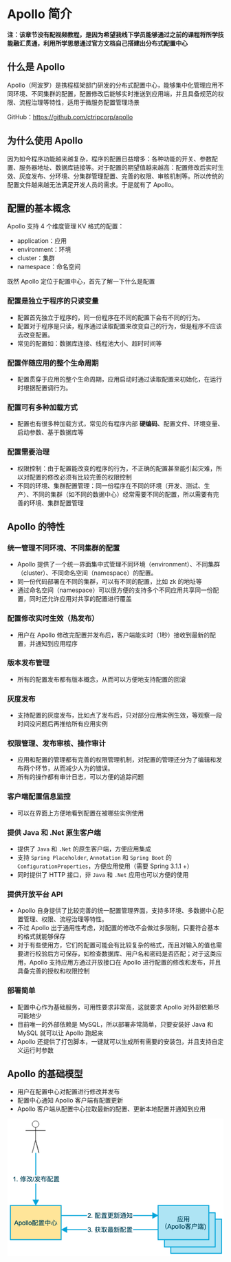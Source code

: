 # Apollo 简介

**注：该章节没有配视频教程，是因为希望我线下学员能够通过之前的课程将所学技能融汇贯通，利用所学思想通过官方文档自己搭建出分布式配置中心**

## 什么是 Apollo

Apollo（阿波罗）是携程框架部门研发的分布式配置中心，能够集中化管理应用不同环境、不同集群的配置，配置修改后能够实时推送到应用端，并且具备规范的权限、流程治理等特性，适用于微服务配置管理场景

GitHub：https://github.com/ctripcorp/apollo

## 为什么使用 Apollo

因为如今程序功能越来越复杂，程序的配置日益增多：各种功能的开关、参数配置、服务器地址、数据库链接等。对于配置的期望值越来越高：配置修改后实时生效、灰度发布、分环境、分集群管理配置、完善的权限、审核机制等。所以传统的配置文件越来越无法满足开发人员的需求。于是就有了 Apollo。

## 配置的基本概念

Apollo 支持 4 个维度管理 KV 格式的配置：

- application：应用
- environment：环境
- cluster：集群
- namespace：命名空间

既然 Apollo 定位于配置中心，首先了解一下什么是配置

### 配置是独立于程序的只读变量

- 配置首先独立于程序的，同一份程序在不同的配置下会有不同的行为。
- 配置对于程序是只读，程序通过读取配置来改变自己的行为，但是程序不应该去改变配置。
- 常见的配置如：数据库连接、线程池大小、超时时间等

### 配置伴随应用的整个生命周期

- 配置贯穿于应用的整个生命周期，应用启动时通过读取配置来初始化，在运行时根据配置调行为。

### 配置可有多种加载方式

- 配置也有很多种加载方式，常见的有程序内部 **硬编码**、配置文件、环境变量、启动参数、基于数据库等

### 配置需要治理

- 权限控制：由于配置能改变的程序的行为，不正确的配置甚至能引起灾难，所以对配置的修改必须有比较完善的权限控制
- 不同的环境、集群配置管理：同一份程序在不同的环境（开发、测试、生产）、不同的集群（如不同的数据中心）经常需要不同的配置，所以需要有完善的环境、集群配置管理

## Apollo 的特性

### 统一管理不同环境、不同集群的配置

- Apollo 提供了一个统一界面集中式管理不同环境（environment）、不同集群（cluster）、不同命名空间（namespace）的配置。
- 同一份代码部署在不同的集群，可以有不同的配置，比如 zk 的地址等
- 通过命名空间（namespace）可以很方便的支持多个不同应用共享同一份配置，同时还允许应用对共享的配置进行覆盖

### 配置修改实时生效（热发布）

- 用户在 Apollo 修改完配置并发布后，客户端能实时（1秒）接收到最新的配置，并通知到应用程序

### 版本发布管理

- 所有的配置发布都有版本概念，从而可以方便地支持配置的回滚

### 灰度发布

- 支持配置的灰度发布，比如点了发布后，只对部分应用实例生效，等观察一段时间没问题后再推给所有应用实例

### 权限管理、发布审核、操作审计

- 应用和配置的管理都有完善的权限管理机制，对配置的管理还分为了编辑和发布两个环节，从而减少人为的错误。
- 所有的操作都有审计日志，可以方便的追踪问题

### 客户端配置信息监控

- 可以在界面上方便地看到配置在被哪些实例使用

### 提供 Java 和 .Net 原生客户端

- 提供了 `Java` 和 `.Net` 的原生客户端，方便应用集成
- 支持 `Spring Placeholder`, `Annotation` 和 `Spring Boot` 的 `ConfigurationProperties`，方便应用使用（需要 Spring 3.1.1 +）
- 同时提供了 HTTP 接口，非 `Java` 和 `.Net` 应用也可以方便的使用

### 提供开放平台 API

- Apollo 自身提供了比较完善的统一配置管理界面，支持多环境、多数据中心配置管理、权限、流程治理等特性。
- 不过 Apollo 出于通用性考虑，对配置的修改不会做过多限制，只要符合基本的格式就能够保存
- 对于有些使用方，它们的配置可能会有比较复杂的格式，而且对输入的值也需要进行校验后方可保存，如检查数据库、用户名和密码是否匹配；对于这类应用，Apollo 支持应用方通过开放接口在 Apollo 进行配置的修改和发布，并且具备完善的授权和权限控制

### 部署简单

- 配置中心作为基础服务，可用性要求非常高，这就要求 Apollo 对外部依赖尽可能地少
- 目前唯一的外部依赖是 MySQL，所以部署非常简单，只要安装好 Java 和 MySQL 就可以让 Apollo 跑起来
- Apollo 还提供了打包脚本，一键就可以生成所有需要的安装包，并且支持自定义运行时参数

## Apollo 的基础模型

- 用户在配置中心对配置进行修改并发布
- 配置中心通知 Apollo 客户端有配置更新
- Apollo 客户端从配置中心拉取最新的配置、更新本地配置并通知到应用

![img](./img/basic-architecture.png)